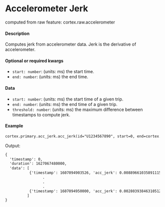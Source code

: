 # Accelerometer Jerk

computed from raw feature: cortex.raw.accelerometer

#### Description

Computes jerk from accelerometer data. Jerk is the derivative of accelerometer.

#### Optional or required kwargs

- `start: number`: (units: ms) the start time.
- `end: number`: (units: ms) the end time.

#### Data

- `start: number`: (units: ms) the start time of a given trip.
- `end: number`: (units: ms) the end time of a given trip.
- `threshold: number`: (units: ms) the maximum difference between timestamps to compute jerk.

#### Example

```markdown
cortex.primary.acc_jerk.acc_jerk(id="U1234567890", start=0, end=cortex.now())
```
Output:
```markdown
{
  'timestamp': 0,
  'duration': 1627067480000,
  'data': [
           {'timestamp': 1607094903526, 'acc_jerk': 0.008896610358911157},
                 .
                 .
                 .
           {'timestamp': 1607094950000, 'acc_jerk': 0.0028039384631051243}
          ]
}
```

